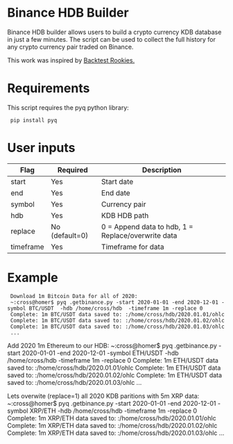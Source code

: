 # Binance HDB Builder

Binance HDB builder allows users to build a crypto currency KDB database in just a few minutes. The script can be used to collect the full history for any crypto currency pair traded on Binance.

This work was inspired by [Backtest Rookies.](https://backtest-rookies.com/2018/03/08/download-cryptocurrency-data-with-ccxt/)

# Requirements

This script requires the pyq python library:

     pip install pyq

# User inputs

Flag | Required | Description 
--- | --- | --- 
start | Yes | Start date
end | Yes | End date
symbol | Yes | Currency pair
hdb | Yes | KDB HDB path
replace | No (default=0) | 0 = Append data to hdb, 1 = Replace/overwrite data
timeframe | Yes | Timeframe for data

# Example

     Download 1m Bitcoin Data for all of 2020:
     ~:cross@homer$ pyq .getbinance.py -start 2020-01-01 -end 2020-12-01 -symbol BTC/USDT  -hdb /home/cross/hdb  -timeframe 1m -replace 0
     Complete: 1m BTC/USDT data saved to: :/home/cross/hdb/2020.01.01/ohlc
     Complete: 1m BTC/USDT data saved to: :/home/cross/hdb/2020.01.02/ohlc
     Complete: 1m BTC/USDT data saved to: :/home/cross/hdb/2020.01.03/ohlc
     ...

Add 2020 1m Ethereum to our HDB:
~:cross@homer$ pyq .getbinance.py -start 2020-01-01 -end 2020-12-01 -symbol ETH/USDT  -hdb /home/cross/hdb  -timeframe 1m -replace 0
     Complete: 1m ETH/USDT data saved to: :/home/cross/hdb/2020.01.01/ohlc
     Complete: 1m ETH/USDT data saved to: :/home/cross/hdb/2020.01.02/ohlc
     Complete: 1m ETH/USDT data saved to: :/home/cross/hdb/2020.01.03/ohlc
     ...

Lets overwite (replace=1) all 2020 KDB paritions with 5m XRP data:
     ~:cross@homer$ pyq .getbinance.py -start 2020-01-01 -end 2020-12-01 -symbol XRP/ETH  -hdb /home/cross/hdb  -timeframe 1m -replace 0
     Complete: 1m XRP/ETH data saved to: :/home/cross/hdb/2020.01.01/ohlc
     Complete: 1m XRP/ETH data saved to: :/home/cross/hdb/2020.01.02/ohlc
     Complete: 1m XRP/ETH data saved to: :/home/cross/hdb/2020.01.03/ohlc
     ...
